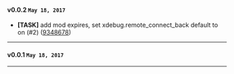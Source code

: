 #### v0.0.2 `May 18, 2017`
- **[TASK]** add mod expires, set xdebug.remote_connect_back default to on (#2) ([9348678](https://github.com/t3kit/ubuntu14-php5-apache/commit/9348678))

***

#### v0.0.1 `May 18, 2017`

***
